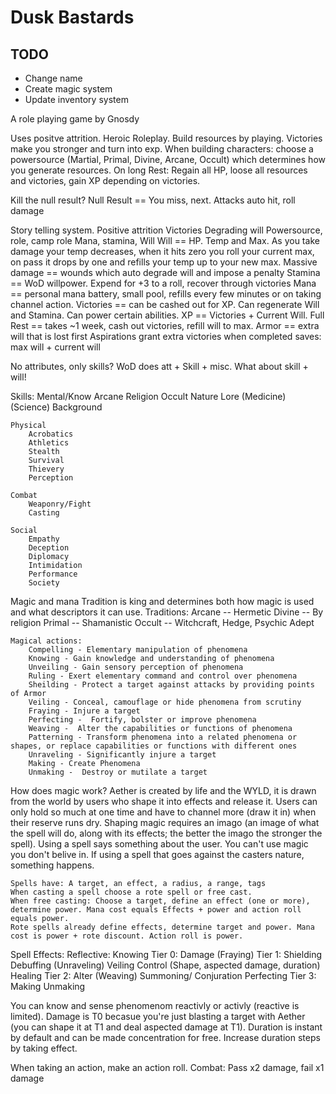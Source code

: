 # Dusk Bastards

## TODO
- Change name
- Create magic system
- Update inventory system







A role playing game by Gnosdy

Uses positve attrition. Heroic Roleplay. Build resources by playing. Victories make you stronger and turn into exp. 
When building characters: choose a powersource (Martial, Primal, Divine, Arcane, Occult) which determines how you generate resources. 
On long Rest: Regain all HP, loose all resources and victories, gain XP depending on victories.

Kill the null result?
    Null Result == You miss, next.
    Attacks auto hit, roll damage

Story telling system. 
Positive attrition
Victories
Degrading will
Powersource, role, camp role
Mana, stamina, Will
Will == HP. Temp and Max. As you take damage your temp decreases, when it hits zero you roll your current max, on pass it drops by one and refills your temp up to your new max.
    Massive damage == wounds which auto degrade will and impose a penalty
Stamina == WoD willpower. Expend for +3 to a roll, recover through victories
Mana == personal mana battery, small pool, refills every few minutes or on taking channel action.
Victories == can be cashed out for XP. Can regenerate Will and Stamina. Can power certain abilities.
XP == Victories + Current Will.
Full Rest == takes ~1 week, cash out victories, refill will to max.
Armor == extra will that is lost first
Aspirations grant extra victories when completed
saves: max will + current will

No attributes, only skills? WoD does att + Skill + misc. What about skill + will!

Skills:
    Mental/Know
        Arcane
        Religion
        Occult
        Nature
        Lore
            (Medicine)
            (Science)
        Background

    Physical
        Acrobatics
        Athletics
        Stealth
        Survival
        Thievery
        Perception

    Combat
        Weaponry/Fight
        Casting

    Social
        Empathy
        Deception
        Diplomacy
        Intimidation
        Performance
        Society


Magic and mana
    Tradition is king and determines both how magic is used and what descriptors it can use.
    Traditions:
        Arcane -- Hermetic
        Divine -- By religion
        Primal -- Shamanistic
        Occult -- Witchcraft, Hedge, Psychic
        Adept 

    Magical actions:
        Compelling - Elementary manipulation of phenomena
        Knowing - Gain knowledge and understanding of phenomena
        Unveiling - Gain sensory perception of phenomena
        Ruling - Exert elementary command and control over phenomena
        Sheilding - Protect a target against attacks by providing points of Armor
        Veiling - Conceal, camouflage or hide phenomena from scrutiny
        Fraying - Injure a target
        Perfecting -  Fortify, bolster or improve phenomena
        Weaving -  Alter the capabilities or functions of phenomena
        Patterning - Transform phenomena into a related phenomena or shapes, or replace capabilities or functions with different ones
        Unraveling - Significantly injure a target
        Making - Create Phenomena
        Unmaking -  Destroy or mutilate a target

How does magic work? Aether is created by life and the WYLD, it is drawn from the world by users who shape it into effects and release it. Users can only hold so much at one time and have to channel more (draw it in) when their reserve runs dry. Shaping magic requires an imago (an image of what the spell will do, along with its effects; the better the imago the stronger the spell). Using a spell says something about the user. You can't use magic you don't belive in. If using a spell that goes against the casters nature, something happens.

    Spells have: A target, an effect, a radius, a range, tags
    When casting a spell choose a rote spell or free cast.
    When free casting: Choose a target, define an effect (one or more), determine power. Mana cost equals Effects + power and action roll equals power.
    Rote spells already define effects, determine target and power. Mana cost is power + rote discount. Action roll is power.


Spell Effects:
    Reflective:
        Knowing
    Tier 0:
        Damage (Fraying)
    Tier 1: 
        Shielding
        Debuffing (Unraveling)
        Veiling
        Control (Shape, aspected damage, duration)
        Healing
    Tier 2:
        Alter (Weaving)
        Summoning/ Conjuration
        Perfecting
    Tier 3:
        Making
        Unmaking

You can know and sense phenomenom reactivly or activly (reactive is limited). Damage is T0 becasue you're just blasting a target with Aether (you can shape it at T1 and deal aspected damage at T1). Duration is instant by default and can be made concentration for free. Increase duration steps by taking effect.

When taking an action, make an action roll. Combat: Pass x2 damage, fail x1 damage